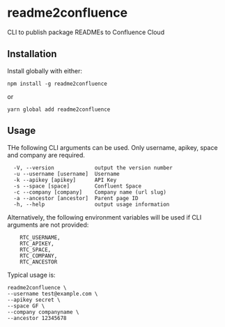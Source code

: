 # readme2confluence

CLI to publish package READMEs to Confluence Cloud

## Installation
Install globally with either:

`npm install -g readme2confluence`

or

`yarn global add readme2confluence`

## Usage
THe following CLI arguments can be used.  Only username, apikey, space and company are required.

```
  -V, --version             output the version number
  -u --username [username]  Username
  -k --apikey [apikey]      API Key
  -s --space [space]        Confluent Space
  -c --company [company]    Company name (url slug)
  -a --ancestor [ancestor]  Parent page ID
  -h, --help                output usage information
```

Alternatively, the following environment variables will be used if CLI arguments are not provided:

```
    RTC_USERNAME,
    RTC_APIKEY,
    RTC_SPACE,
    RTC_COMPANY,
    RTC_ANCESTOR
```

Typical usage is:

```
readme2confluence \
--username test@example.com \
--apikey secret \
--space GF \
--company companyname \
--ancestor 12345678
```
